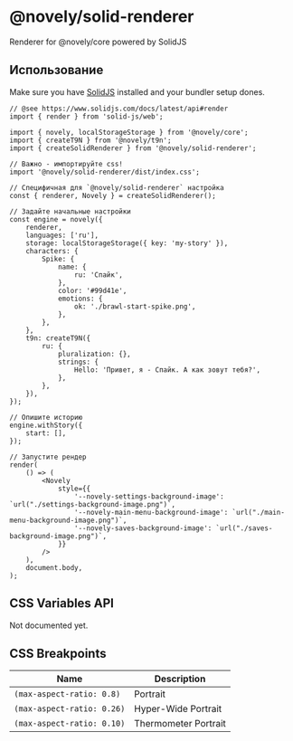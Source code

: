 # @novely/solid-renderer

Renderer for @novely/core powered by SolidJS

## Использование

Make sure you have [SolidJS](https://www.solidjs.com/) installed and your bundler setup dones.

```tsx
// @see https://www.solidjs.com/docs/latest/api#render
import { render } from 'solid-js/web';

import { novely, localStorageStorage } from '@novely/core';
import { createT9N } from '@novely/t9n';
import { createSolidRenderer } from '@novely/solid-renderer';

// Важно - импортируйте css!
import '@novely/solid-renderer/dist/index.css';

// Специфичная для `@novely/solid-renderer` настройка
const { renderer, Novely } = createSolidRenderer();

// Задайте начальные настройки
const engine = novely({
	renderer,
	languages: ['ru'],
	storage: localStorageStorage({ key: 'my-story' }),
	characters: {
		Spike: {
			name: {
				ru: 'Спайк',
			},
			color: '#99d41e',
			emotions: {
				ok: './brawl-start-spike.png',
			},
		},
	},
	t9n: createT9N({
		ru: {
			pluralization: {},
			strings: {
				Hello: 'Привет, я - Спайк. А как зовут тебя?',
			},
		},
	}),
});

// Опишите историю
engine.withStory({
	start: [],
});

// Запустите рендер
render(
	() => (
		<Novely
			style={{
				'--novely-settings-background-image': `url("./settings-background-image.png")`,
				'--novely-main-menu-background-image': `url("./main-menu-background-image.png")`,
				'--novely-saves-background-image': `url("./saves-background-image.png")`,
			}}
		/>
	),
	document.body,
);
```

## CSS Variables API

Not documented yet.

## CSS Breakpoints

| Name                       | Description          |
| -------------------------- | -------------------- |
| `(max-aspect-ratio: 0.8)`  | Portrait             |
| `(max-aspect-ratio: 0.26)` | Hyper-Wide Portrait  |
| `(max-aspect-ratio: 0.10)` | Thermometer Portrait |
